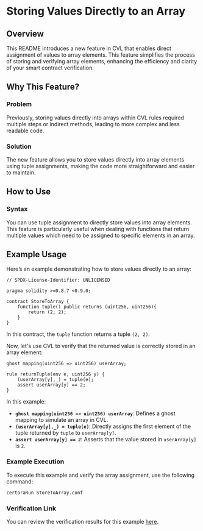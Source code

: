 # Storing Values Directly to an Array

## Overview

This README introduces a new feature in CVL that enables direct assignment of values to array elements. This feature simplifies the process of storing and verifying array elements, enhancing the efficiency and clarity of your smart contract verification.

## Why This Feature?

### Problem

Previously, storing values directly into arrays within CVL rules required multiple steps or indirect methods, leading to more complex and less readable code.

### Solution

The new feature allows you to store values directly into array elements using tuple assignments, making the code more straightforward and easier to maintain.

## How to Use

### Syntax

You can use tuple assignment to directly store values into array elements. This feature is particularly useful when dealing with functions that return multiple values which need to be assigned to specific elements in an array.

## Example Usage

Here’s an example demonstrating how to store values directly to an array:

```solidity
// SPDX-License-Identifier: UNLICENSED

pragma solidity >=0.8.7 <0.9.0;

contract StoreToArray {
    function tuple() public returns (uint256, uint256){
        return (2, 2);
    }
}
```

In this contract, the `tuple` function returns a tuple `(2, 2)`.

Now, let's use CVL to verify that the returned value is correctly stored in an array element:

```cvl
ghost mapping(uint256 => uint256) userArray;

rule returnTuple(env e, uint256 y) {
    (userArray[y],_) = tuple(e);
    assert userArray[y] == 2;
}
```

In this example:

- **`ghost mapping(uint256 => uint256) userArray`**: Defines a ghost mapping to simulate an array in CVL.
- **`(userArray[y],_) = tuple(e)`**: Directly assigns the first element of the tuple returned by `tuple` to `userArray[y]`.
- **`assert userArray[y] == 2`**: Asserts that the value stored in `userArray[y]` is `2`.

### Example Execution

To execute this example and verify the array assignment, use the following command:

```bash
certoraRun StoreToArray.conf
```

### Verification Link

You can review the verification results for this example [here](https://prover.certora.com/output/1512/7c3d2bca534746f5b7c9e01915cf5cda?anonymousKey=691dcfaf3ecc7e099d1fbba0943494cac5c4aa21).